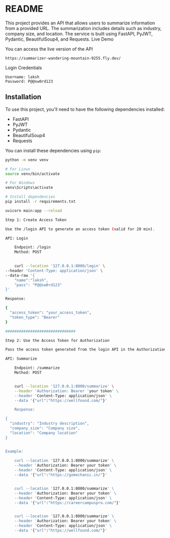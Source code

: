 # README


This project provides an API that allows users to summarize information from a provided URL. The summarization includes details such as industry, company size, and location. The service is built using FastAPI, PyJWT, Pydantic, BeautifulSoup4, and Requests.
Live Demo

You can access the live version of the API 
    
    https://summarizer-wandering-mountain-9255.fly.dev/

Login Credentials

    Username: laksh
    Password: P@@sw0rd123
    
## Installation


To use this project, you'll need to have the following dependencies installed:

- FastAPI  
- PyJWT  
- Pydantic  
- BeautifulSoup4  
- Requests  

You can install these dependencies using `pip`:

```bash
python -m venv venv

# For Linux
source venv/bin/activate

# For Windows
venv\Scripts\activate

# Install dependencies
pip install -r requirements.txt

uvicorn main:app --reload

Step 1: Create Access Token

Use the /login API to generate an access token (valid for 20 min).

API: Login

    Endpoint: /login
    Method: POST
 

    curl --location '127.0.0.1:8000/login' \
--header 'Content-Type: application/json' \
--data-raw '{
    "name":"laksh",
    "pass": "P@@sw0rd123"
}'

Response:

{
  "access_token": "your_access_token",
  "token_type": "Bearer"
}

###############################

Step 2: Use the Access Token for Authorization

Pass the access token generated from the login API in the Authorization headers.

API: Summarize

    Endpoint: /summarize
    Method: POST


    curl --location '127.0.0.1:8000/summarize' \
    --header 'Authorization: Bearer 'your token' \
    --header 'Content-Type: application/json' \
    --data '{"url":"https://wellfound.com/"}'

    Response:

{
  "industry": "Industry description",
  "company_size": "Company size",
  "location": "Company location"
}


Example:
    
    curl --location '127.0.0.1:8000/summarize' \
    --header 'Authorization: Bearer your token' \
    --header 'Content-Type: application/json' \
    --data '{"url":"https://gomechanic.in/"}'


    curl --location '127.0.0.1:8000/summarize' \
    --header 'Authorization: Bearer your token' \
    --header 'Content-Type: application/json' \
    --data '{"url":"https://careercampuspro.com/"}'


    curl --location '127.0.0.1:8000/summarize' \
    --header 'Authorization: Bearer your token' \
    --header 'Content-Type: application/json' \
    --data '{"url":"https://wellfound.com/"}'